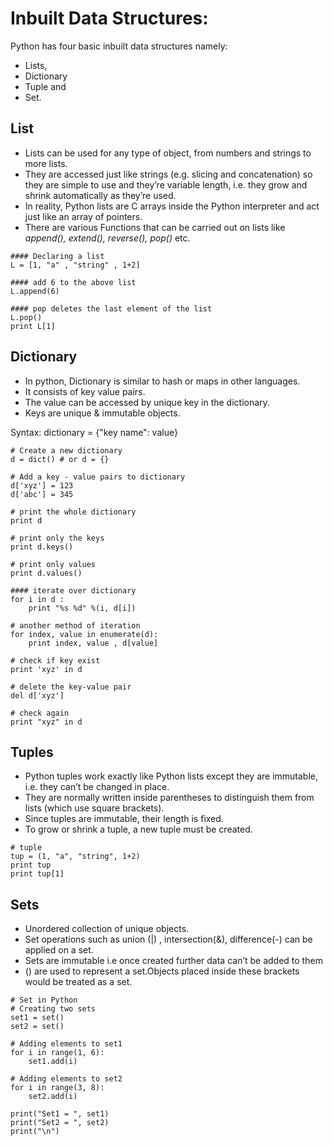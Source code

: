 # Inbuilt Data Structures:

Python has four basic inbuilt data structures namely:
 - Lists, 
 - Dictionary 
 - Tuple and 
 - Set.

## List

- Lists can be used for any type of object, from numbers and strings to more lists.
- They are accessed just like strings (e.g. slicing and concatenation) so they are simple to use and they’re variable length, i.e. they grow and shrink automatically as they’re used.
- In reality, Python lists are C arrays inside the Python interpreter and act just like an array of pointers.
- There are various Functions that can be carried out on lists like *append(), extend(), reverse(), pop()* etc.
```
#### Declaring a list 
L = [1, "a" , "string" , 1+2] 

#### add 6 to the above list 
L.append(6) 
  
#### pop deletes the last element of the list 
L.pop()   
print L[1] 
````

## Dictionary
- In python, Dictionary is similar to hash or maps in other languages. 
- It consists of key value pairs. 
- The value can be accessed by unique key in the dictionary.
- Keys are unique & immutable objects.

Syntax: dictionary = {"key name": value}

```
# Create a new dictionary  
d = dict() # or d = {} 
  
# Add a key - value pairs to dictionary 
d['xyz'] = 123
d['abc'] = 345
  
# print the whole dictionary 
print d 
  
# print only the keys 
print d.keys() 
  
# print only values 
print d.values() 
  
#### iterate over dictionary  
for i in d : 
    print "%s %d" %(i, d[i]) 
  
# another method of iteration 
for index, value in enumerate(d): 
    print index, value , d[value] 
  
# check if key exist 
print 'xyz' in d 
  
# delete the key-value pair 
del d['xyz'] 
  
# check again  
print "xyz" in d 
```

## Tuples
- Python tuples work exactly like Python lists except they are immutable, i.e. they can’t be changed in place. 
- They are normally written inside parentheses to distinguish them from lists (which use square brackets).
- Since tuples are immutable, their length is fixed. 
- To grow or shrink a tuple, a new tuple must be created.

```
# tuple 
tup = (1, "a", "string", 1+2) 
print tup 
print tup[1] 
```

## Sets
- Unordered collection of unique objects.
- Set operations such as union (|) , intersection(&), difference(-) can be applied on a set.
- Sets are immutable i.e once created further data can’t be added to them
- () are used to represent a set.Objects placed inside these brackets would be treated as a set.

```
# Set in Python 
# Creating two sets 
set1 = set() 
set2 = set() 
   
# Adding elements to set1 
for i in range(1, 6): 
    set1.add(i) 
   
# Adding elements to set2 
for i in range(3, 8): 
    set2.add(i) 
   
print("Set1 = ", set1) 
print("Set2 = ", set2) 
print("\n") 
```
